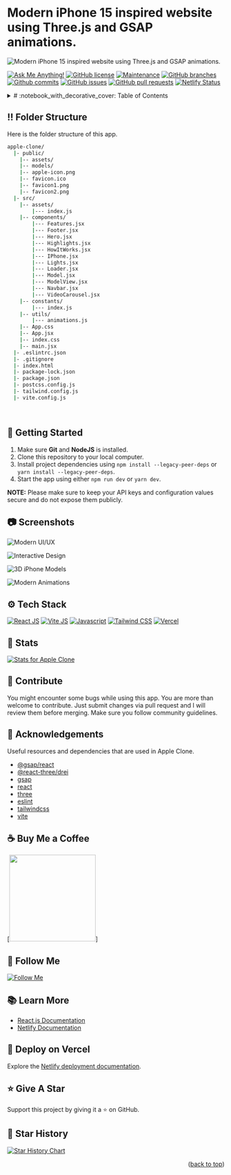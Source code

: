 
<a name="readme-top"></a>

# Modern iPhone 15 inspired website using Three.js and GSAP animations.

![Modern iPhone 15 inspired website using Three.js and GSAP animations.](/.github/images/img_main.png "Modern iPhone 15 inspired website using Three.js and GSAP animations.")

[![Ask Me Anything!](https://flat.badgen.net/static/Ask%20me/anything?icon=github&color=black&scale=1.01)](https://github.com/sachinpundir78 "Ask Me Anything!")
[![GitHub license](https://flat.badgen.net/github/license/sachinpundir78/apple-clone?icon=github&color=black&scale=1.01)](https://github.com/sachinpundir78/apple-clone/blob/main/LICENSE "GitHub license")
[![Maintenance](https://flat.badgen.net/static/Maintained/yes?icon=github&color=black&scale=1.01)](https://github.com/sachinpundir78/apple-clone/commits/main "Maintenance")
[![GitHub branches](https://flat.badgen.net/github/branches/sachinpundir78/apple-clone?icon=github&color=black&scale=1.01)](https://github.com/sachinpundir78/apple-clone/branches "GitHub branches")
[![Github commits](https://flat.badgen.net/github/commits/sachinpundir78/apple-clone?icon=github&color=black&scale=1.01)](https://github.com/sachinpundir78/apple-clone/commits "Github commits")
[![GitHub issues](https://flat.badgen.net/github/issues/sachinpundir78/apple-clone?icon=github&color=black&scale=1.01)](https://github.com/sachinpundir78/apple-clone/issues "GitHub issues")
[![GitHub pull requests](https://flat.badgen.net/github/prs/sachinpundir78/apple-clone?icon=github&color=black&scale=1.01)](https://github.com/sachinpundir78/apple-clone/pulls "GitHub pull requests")
[![Netlify Status](https://api.netlify.com/api/v1/badges/e2c95681-9266-4df6-9fec-324951ab778b/deploy-status)](https://app-iphone.netlify.app/ "Netlify Status")

<!-- Table of Contents -->
<details>
<summary>
# :notebook_with_decorative_cover: Table of Contents
</summary>

- [Folder Structure](#bangbang-folder-structure)
- [Getting Started](#toolbox-getting-started)
- [Screenshots](#camera-screenshots)
- [Tech Stack](#gear-tech-stack)
- [Stats](#wrench-stats)
- [Contribute](#raised_hands-contribute)
- [Acknowledgements](#gem-acknowledgements)
- [Buy Me a Coffee](#coffee-buy-me-a-coffee)
- [Follow Me](#rocket-follow-me)
- [Learn More](#books-learn-more)
- [Deploy on Vercel](#page_with_curl-deploy-on-vercel)
- [Give A Star](#star-give-a-star)
- [Star History](#star2-star-history)

</details>

## :bangbang: Folder Structure

Here is the folder structure of this app.

```bash
apple-clone/
  |- public/
    |-- assets/
    |-- models/
    |-- apple-icon.png
    |-- favicon.ico
    |-- favicon1.png
    |-- favicon2.png
  |- src/
    |-- assets/
        |--- index.js
    |-- components/
        |--- Features.jsx
        |--- Footer.jsx
        |--- Hero.jsx
        |--- Highlights.jsx
        |--- HowItWorks.jsx
        |--- IPhone.jsx
        |--- Lights.jsx
        |--- Loader.jsx
        |--- Model.jsx
        |--- ModelView.jsx
        |--- Navbar.jsx
        |--- VideoCarousel.jsx
    |-- constants/
        |--- index.js
    |-- utils/
        |--- animations.js
    |-- App.css
    |-- App.jsx
    |-- index.css
    |-- main.jsx
  |- .eslintrc.json
  |- .gitignore
  |- index.html
  |- package-lock.json
  |- package.json
  |- postcss.config.js
  |- tailwind.config.js
  |- vite.config.js
```

<br />

## :toolbox: Getting Started

1. Make sure **Git** and **NodeJS** is installed.
2. Clone this repository to your local computer.
3. Install project dependencies using `npm install --legacy-peer-deps` or `yarn install --legacy-peer-deps`.
4. Start the app using either `npm run dev` or `yarn dev`.

**NOTE:** Please make sure to keep your API keys and configuration values secure and do not expose them publicly.

## :camera: Screenshots

![Modern UI/UX](/.github/images/img1.png "Modern UI/UX")

![Interactive Design](/.github/images/img2.png "Interactive Design")

![3D iPhone Models](/.github/images/img3.png "3D iPhone Models")

![Modern Animations](/.github/images/img4.png "Modern Animations")

## :gear: Tech Stack

[![React JS](https://skillicons.dev/icons?i=react "React JS")](https://react.dev/ "React JS") 
[![Vite JS](https://skillicons.dev/icons?i=vite "Vite JS")](https://vitejs.dev/ "Vite JS") 
[![Javascript](https://skillicons.dev/icons?i=js "Javascript")](https://developer.mozilla.org/en-US/docs/Web/JavaScript "Javascript") 
[![Tailwind CSS](https://skillicons.dev/icons?i=tailwind "Tailwind CSS")](https://tailwindcss.com/ "Tailwind CSS") 
[![Vercel](https://skillicons.dev/icons?i=vercel "Vercel")](https://vercel.com/ "Vercel")


## :wrench: Stats

[![Stats for Apple Clone](/.github/images/stats.svg "Stats for Apple Clone")](https://pagespeed.web.dev/analysis?url=https://app-apple-clone.netlify.app/ "Stats for Apple Clone")

## :raised_hands: Contribute

You might encounter some bugs while using this app. You are more than welcome to contribute. Just submit changes via pull request and I will review them before merging. Make sure you follow community guidelines.

## :gem: Acknowledgements

Useful resources and dependencies that are used in Apple Clone.

- [@gsap/react](https://www.npmjs.com/package/@gsap/react)
- [@react-three/drei](https://www.npmjs.com/package/@react-three/drei)
- [gsap](https://www.npmjs.com/package/gsap)
- [react](https://www.npmjs.com/package/react)
- [three](https://www.npmjs.com/package/three)
- [eslint](https://www.npmjs.com/package/eslint)
- [tailwindcss](https://www.npmjs.com/package/tailwindcss)
- [vite](https://www.npmjs.com/package/vite)

## :coffee: Buy Me a Coffee

[<img src="https://img.shields.io/badge/Buy_Me_A_Coffee-FFDD00?style=for-the-badge&logo=buy-me-a-coffee&logoColor=black" width="200" />]

## :rocket: Follow Me

[![Follow Me](https://img.shields.io/github/followers/sachinpundir78?style=social&label=Follow&maxAge=2592000)](https://github.com/sachinpundir78 "Follow Me")

## :books: Learn More

- [React.js Documentation](https://reactjs.org/docs)
- [Netlify Documentation](https://docs.netlify.com)

## :page_with_curl: Deploy on Vercel

Explore the [Netlify deployment documentation](https://docs.netlify.com/site-deploys/create-deploys).

## :star: Give A Star

Support this project by giving it a ⭐ on GitHub.

## :star2: Star History

<a href="https://star-history.com/#sachinpundir78/apple-clone&Timeline">
<picture>
  <source media="(prefers-color-scheme: dark)" srcset="https://api.star-history.com/svg?repos=sachinpundir78/apple-clone&type=Timeline&theme=dark" />
  <source media="(prefers-color-scheme: light)" srcset="https://api.star-history.com/svg?repos=sachinpundir78/apple-clone&type=Timeline" />
  <img alt="Star History Chart" src="https://api.star-history.com/svg?repos=sachinpundir78/apple-clone&type=Timeline" />
</picture>
</a>

<p align="right">(<a href="#readme-top">back to top</a>)</p>
